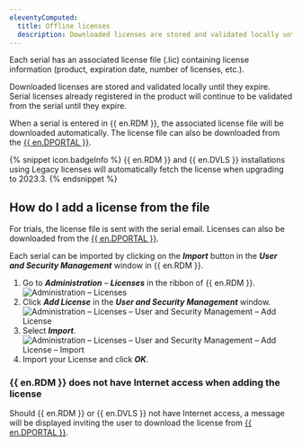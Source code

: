 ```yaml
---
eleventyComputed:
  title: Offline licenses 
  description: Downloaded licenses are stored and validated locally until they expire. Serial licenses already registered in the product will continue to be validated from the serial until they expire.
---
```


Each serial has an associated license file (.lic) containing license information (product, expiration date, number of licenses, etc.).

Downloaded licenses are stored and validated locally until they expire. Serial licenses already registered in the product will continue to be validated from the serial until they expire.

When a serial is entered in {{ en.RDM }}, the associated license file will be downloaded automatically. The license file can also be downloaded from the [{{ en.DPORTAL }}](portal.devolutions.com).

{% snippet icon.badgeInfo %}
{{ en.RDM }} and {{ en.DVLS }} installations using Legacy licenses will automatically fetch the license when upgrading to 2023.3.
{% endsnippet %}  

## How do I add a license from the file

For trials, the license file is sent with the serial email. Licenses can also be downloaded from the [{{ en.DPORTAL }}](portal.devolutions.com).

Each serial can be imported by clicking on the ***Import*** button in the ***User and Security Management*** window in {{ en.RDM }}. 

1. Go to ***Administration*** – ***Licenses*** in the ribbon of {{ en.RDM }}.  
![Administration – Licenses](https://webdevolutions.blob.core.windows.net/docs/en/rdm/windows/RDMWin6144.png)  
1. Click ***Add License*** in the ***User and Security Management*** window.
![Administration – Licenses – User and Security Management – Add License](https://webdevolutions.blob.core.windows.net/docs/en/rdm/windows/RDMWin6146.png)
1. Select ***Import***. 
![Administration – Licenses – User and Security Management – Add License – Import](https://webdevolutions.blob.core.windows.net/docs/en/rdm/windows/RDMWin6147.png)
1. Import your License and click ***OK***.

### {{ en.RDM }} does not have Internet access when adding the license

Should {{ en.RDM }} or {{ en.DVLS }} not have Internet access, a message will be displayed inviting the user to download the license from [{{ en.DPORTAL }}](portal.devolutions.com).


